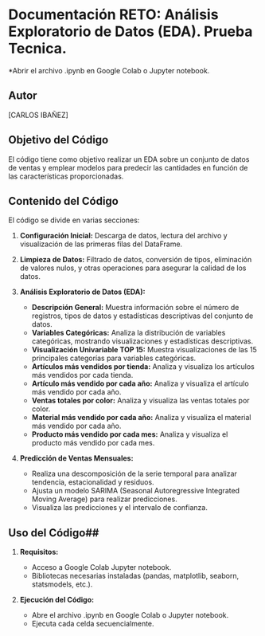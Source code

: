 # Documentación RETO: Análisis Exploratorio de Datos (EDA). Prueba Tecnica.


*Abrir el archivo .ipynb en Google Colab o Jupyter notebook.


## Autor
[CARLOS IBAÑEZ]


## Objetivo del Código
El código tiene como objetivo realizar un EDA sobre un conjunto de datos de ventas y emplear modelos para predecir las cantidades en función de las características proporcionadas.

## Contenido del Código
El código se divide en varias secciones:

1. **Configuración Inicial:** Descarga de datos, lectura del archivo y visualización de las primeras filas del DataFrame.

2. **Limpieza de Datos:** Filtrado de datos, conversión de tipos, eliminación de valores nulos, y otras operaciones para asegurar la calidad de los datos.

3. **Análisis Exploratorio de Datos (EDA):**
   - **Descripción General:** Muestra información sobre el número de registros, tipos de datos y estadísticas descriptivas del conjunto de datos.
   - **Variables Categóricas:** Analiza la distribución de variables categóricas, mostrando visualizaciones y estadísticas descriptivas.
   - **Visualización Univariable TOP 15:** Muestra visualizaciones de las 15 principales categorías para variables categóricas.
   - **Artículos más vendidos por tienda:** Analiza y visualiza los artículos más vendidos por cada tienda.
   - **Artículo más vendido por cada año:** Analiza y visualiza el artículo más vendido por cada año.
   - **Ventas totales por color:** Analiza y visualiza las ventas totales por color.
   - **Material más vendido por cada año:** Analiza y visualiza el material más vendido por cada año.
   - **Producto más vendido por cada mes:** Analiza y visualiza el producto más vendido por cada mes.

4. **Predicción de Ventas Mensuales:**
   - Realiza una descomposición de la serie temporal para analizar tendencia, estacionalidad y residuos.
   - Ajusta un modelo SARIMA (Seasonal Autoregressive Integrated Moving Average) para realizar predicciones.
   - Visualiza las predicciones y el intervalo de confianza.

## Uso del Código## 
1. **Requisitos:**
   - Acceso a Google Colab Jupyter notebook.
   - Bibliotecas necesarias instaladas (pandas, matplotlib, seaborn, statsmodels, etc.).

2. **Ejecución del Código:**
   - Abre el archivo .ipynb en Google Colab o Jupyter notebook.
   - Ejecuta cada celda secuencialmente.
 
